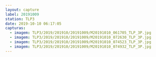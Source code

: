 ```yaml
---
layout: capture
label: 20191009
station: TLP3
date: 2019-10-10 06:17:05
capturas:
  - imagem: TLP3/2019/201910/20191009/M20191010_061705_TLP_3P.jpg
  - imagem: TLP3/2019/201910/20191009/M20191010_072630_TLP_3P.jpg
  - imagem: TLP3/2019/201910/20191009/M20191010_074523_TLP_3P.jpg
  - imagem: TLP3/2019/201910/20191009/M20191010_074932_TLP_3P.jpg
---
```

